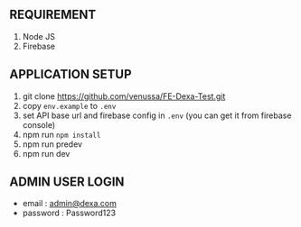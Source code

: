 ## REQUIREMENT
1. Node JS
2. Firebase

## APPLICATION SETUP
1. git clone https://github.com/venussa/FE-Dexa-Test.git
2. copy `env.example` to `.env`
3. set API base url and firebase config in `.env` (you can get it from firebase console)
4. npm run `npm install`
5. npm run predev
6. npm run dev

## ADMIN USER LOGIN
- email : admin@dexa.com
- password : Password123
